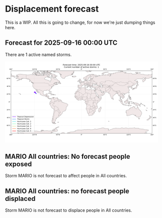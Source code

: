 # Displacement forecast

This is a WIP. All this is going to change, for now we're just dumping things here.

## Forecast for 2025-09-16 00:00 UTC

There are 1 active named storms.

![Active storm ensemble tracks](ECMWF_TC_tracks_20250916000000.png)


## MARIO All countries: No forecast people exposed

Storm MARIO is not forecast to affect people in All countries.


## MARIO All countries: no forecast people displaced

Storm MARIO is not forecast to displace people in All countries.


